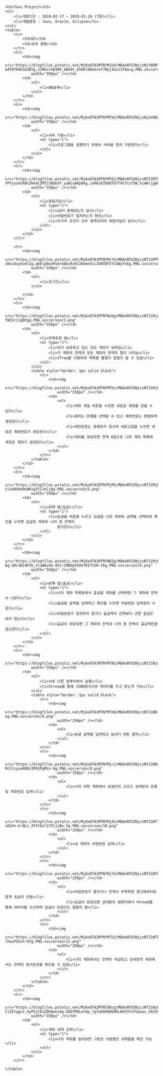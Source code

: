 	<h1>Toss Project</h1>
	<ul>
		<li>개발기간 : 2019-02-17 ~ 2019-01-24 (7일)</li>
		<li>개발환경 : Java, Oracle, Eclipse</li>
	</ul>
	<table>
		<tr>
			<td>UI</td>
			<td>상세 설명</td>
		</tr>
		<tr>
			<td><img
				src="https://blogfiles.pstatic.net/MjAxOTA1MTNfMjU4/MDAxNTU3NjczNjY0ODY5.c1W9pOH3cCQaXAU8OysrdyxBrr5rR-kAT0fK8GSEZBYg.21MUxrkB309_XW39t_EhOk7dOokref7RpjIGz2378ocg.PNG.soccerson/db.png"
				width="350px" /></td>
			<td>
				<ul>
					<li>DB설계</li>
				</ul>
			</td>
		</tr>
		<tr>
			<td><img
				src="https://blogfiles.pstatic.net/MjAxOTA1MTNfMTk5/MDAxNTU3NjczNjUxNDgw.t1U5tLvmWBLgeNZPE13g2vxt2dJkjSjCzx3fUGEcnMgg.Gb4UR_sEvYL0EJR38hNkPgcxWBJRMM4MBnv21dPL_Yog.PNG.soccerson/0.png"
				width="350px" /></td>
			<td>
				<ul>
					<li>서버 가동</li>
					<ol type="1">
						<li>프로그램을 실행하기 위해서 서버를 먼저 가동한다</li>
					</ol>
				</ul>
			</td>
		</tr>
		<tr>
			<td><img
				src="https://blogfiles.pstatic.net/MjAxOTA1MTNfMTE2/MDAxNTU3NjczNTI1MTUy.OH24N-YPfysonCR0x3hk4CZMT2J0QeVF_ya0CuARp8kg.ieRKiK7D8DTb7T4S7tzf3W_hzANrjg6659hn997AoPEg.PNG.soccerson/1.png"
				width="350px" /></td>
			<td>
				<ul>
					<li>회원가입</li>
					<ol type="1">
						<li>id가 중복되는지 검사</li>
						<li>비밀번호가 일치하는지 확인</li>
						<li>두가지 조건이 모두 충족되어야 회원가입이 된다</li>
					</ol>
				</ul>
			</td>
		</tr>

		<tr>
			<td><img
				src="https://blogfiles.pstatic.net/MjAxOTA1MTNfMjY5/MDAxNTU3NjczNTI1MTM3.QpioOAh3LgyM6FNldQiB7LY4IFcLDD-iNsxVuyXudlIg.qb6lp0w3PuXrkQkcRcRJJOomnXcL3VNTDTtYI4WyYnEg.PNG.soccerson/2.png"
				width="350px" /></td>
			<td>
				<ul>
					<li>로그인</li>
				</ul>

			</td>
		</tr>
		<tr>
			<td><img
				src="https://blogfiles.pstatic.net/MjAxOTA1MTNfNzkg/MDAxNTU3NjczNTI1MjAy.jbDOpiskdnjL3_g1QV1VpXHKxe0O91qvUlygYks44TAg.NPKGGhp6AGix9Di0d2gnuP9f7zTe8qn-fWI5r1igNYgg.PNG.soccerson/3.png"
				width="350px" /></td>
			<td>
				<ul>
					<li>잔액조회 탭</li>
					<ol type="1">
						<li>내가 보유하고 있는 모든 계좌가 보여짐</li>
						<li>각 계좌의 잔액과 모든 계좌의 잔액의 합이 나타남</li>
						<li>JTree를 사용하여 목록을 펼쳤다 접었다 할 수 있음</li>
					</ol>
				</ul>
				<table style="border: 1px solid black">
					<tr>
						<td><img
							src="https://blogfiles.pstatic.net/MjAxOTA1MTNfMTk1/MDAxNTU3NjczNTI1MjEx.ogCacFu3Keu8ejn9QgzkWZ3LayJdrRYh7Hy296YeEmwg.J393dQSunSSa_pcu9IC6g8C1Fj0LwcppBhAFCvK7k7Mg.PNG.soccerson/4.png"
							width="250px" /></td>
						<td>
							<ul>
								<li>계좌 개설 버튼을 누르면 새로운 계좌를 만들 수 있다</li>
								<li>원하는 은행을 선택할 수 있고 계좌번호는 랜덤하게 생성된다</li>
								<li>계좌번호는 중복되지 않으며 새로고침을 누르면 새로운 계좌번호가 생성된다</li>
								<li>계좌를 생성하면 잔액 0원으로 나의 계좌 목록에 새로운 계좌가 생성된다</li>
							</ul>
						</td>
					</tr>
				</table>
			</td>
		</tr>
		<tr>
			<td><img
				src="https://blogfiles.pstatic.net/MjAxOTA1MTNfMjM5/MDAxNTU3NjczNTI1MjEz.h7PgSQFlrmDAsaP2EHGBqejfBquzKOlLjKbzrTVFL6Ug.JIZoSiBzTJOCDEYciZNP-vlv9dd4xMvWKsqfCCJxCjQg.PNG.soccerson/5.png"
				width="350px" /></td>
			<td>
				<ul>
					<li>ATM 탭(입금)</li>
					<ol type="1">
						<li>입금을 버튼을 누르고 입금할 나의 계좌와 금액을 선택하여 확인을 누르면 입금된 계좌와 나의 총 잔액이
							증가한다</li>
					</ol>
				</ul>
			</td>
		</tr>
		<tr>
			<td><img
				src="https://blogfiles.pstatic.net/MjAxOTA1MTNfNDIg/MDAxNTU3NjczNTI1MjE4.99cnsjN5V7esYitDd8zRxWymCV8tH1wni8KIUqopM-Ag.UDc1Bi9FXh_xluWAvXb-dV3-CMQOpfOdefRIftGH-1kg.PNG.soccerson/6.png"
				width="350px" /></td>
			<td>
				<ul>
					<li>ATM 탭(출금)</li>
					<ol type="1">
						<li>나의 계좌 목록중에서 출금할 계좌를 선택하면 그 계좌에 잔액이 나온다</li>
						<li>출금할 금액을 입력하고 확인을 누르면 비밀번호 입력창이 나온다</li>
						<li>비밀번호가 일치하지 않거나 출금액이 잔액보다 크면 출금은 되지 않는다</li>
						<li>출금이 완료되면 그 계좌의 잔액과 나의 총 잔액이 출금액만큼 감소한다</li>
					</ol>
				</ul>
			</td>
		</tr>
		<tr>
			<td><img
				src="https://blogfiles.pstatic.net/MjAxOTA1MTNfMTA2/MDAxNTU3NjczNTI1Mzgw.enhSn5pczK2h8CyKlRti9NgYfkrMjMMCmT0YyYVqXLog.UKT5Tg6MhKhEYHSC_GHeKvCMDLjeOgBmmA_LByRu8e8g.PNG.soccerson/7.png"
				width="350px" /></td>
			<td>
				<ul>
					<li>서로 다른 컴퓨터에서 실행</li>
					<li>Stream을 통해 JSON형식으로 데어터를 주고 받는게 가능</li>
				</ul>
				<table style="border: 1px solid black">
					<tr>
						<td><img
							src="https://blogfiles.pstatic.net/MjAxOTA1MTNfMTk0/MDAxNTU3NjczNTI1NDI3.X9NgEKj20OsqZL6hziBSRyUy1dt08HO2LETgzuh7HdQg.KFX5mGvxksi__7HR828QXpHOf2h9kRmGkCwXefPHk-og.PNG.soccerson/8.png"
							width="250px" /></td>
						<td>
							<ul>
								<li>보낼 금액을 입력하고 보내기 버튼 클릭</li>
							</ul>
						</td>
					</tr>
					<tr>
						<td><img
							src="https://blogfiles.pstatic.net/MjAxOTA1MTNfMjc1/MDAxNTU3NjczNTI1NDcy.Swx1PMH1I4YDvtYEjO4g9YhTHfdRK0p1NUewyJ2CiUog.3cuO58VzkSHofcTdFAE-Mc5lzyse08Dz3PO1PgMVx-8g.PNG.soccerson/9.png"
							width="250px" /></td>
						<td>
							<ul>
								<li>나의 어떤 계좌에서 보낼건지 고르고 상대방의 은행 및 계좌번호 입력</li>
							</ul>
						</td>
					</tr>
					<tr>
						<td><img
							src="https://blogfiles.pstatic.net/MjAxOTA1MTNfMjA1/MDAxNTU3NjczNTI1NTIx.7G3tuBIqGBWPvYwtN1rSJeNbjtKchSq676LLqJxSGa8g.LU8vtCVrHjw79-i62hn-U-NLz_ZtFt9zl1TXljiBn-Ig.PNG.soccerson/10.png"
							width="250px" /></td>
						<td>
							<ul>
								<li>내 계좌의 비밀번호 입력</li>
							</ul>
						</td>
					</tr>
					<tr>
						<td><img
							src="https://blogfiles.pstatic.net/MjAxOTA1MTNfMjY3/MDAxNTU3NjczNTI1NTk5.euDOGCuOB9eE2wZnAT_lYr99HUe7TxxpyptJBNqZfZEg.zv6caZoU7ociDVm3spEB4y7vQU6warvXVxv4cR6dhzQg.PNG.soccerson/11.png"
							width="250px" /></td>
						<td>
							<ul>
								<li>비밀번호가 틀리거나 잔액이 부족하면 경고메세지와 함게 송금이 안됨</li>
								<li>송금이 완료되면 상대방의 컴퓨터에서 thread를 통해 데이터를 수신하여 입금이 되었다는 알람이 뜸</li>
							</ul>
						</td>
					</tr>
					<tr>
						<td><img
							src="https://blogfiles.pstatic.net/MjAxOTA1MTNfMTU3/MDAxNTU3NjczNTI1NTk4.2cRypmaIHA9vZMMSntXFs2iMHhqYdMAOSI9_zDgBZY0g.6gHMG_RfxKVcrsxaPJ8EBO6DQoxG9m-lhwsPIkxh-KYg.PNG.soccerson/12.png"
							width="250px" /></td>
						<td>
							<ul>
								<li>나의 계좌에서는 잔액이 차감되고 상대방의 계좌에서는 잔액이 증가된것을 확인할 수 있음</li>
							</ul>
						</td>
					</tr>
				</table>
			</td>
		</tr>
		<tr>
			<td><img
				src="https://blogfiles.pstatic.net/MjAxOTA1MTNfODcg/MDAxNTU3NjczNTI1NzQz.pIEKAwz7NZgn_ihS-Ci1EtqgcV_myFUjCb12DkQwoiAg.DdDTM8Lermp_tgfwkbKNGb8KLWt63fafUauwu_I62XQg.PNG.soccerson/14.png"
				width="350px" /></td>
			<td>
				<ul>
					<li>계좌 내역 조회</li>
					<ol type="1">
						<li>나의 계좌를 눌러보면 그동안 사용했던 내역들을 확인 가능</li>
					</ol>
				</ul>
			</td>
		</tr>

	</table>
